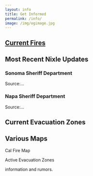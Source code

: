 ```yaml
---
layout: info
title: Get Informed
permalink: /info/
image: /img/ogimage.jpg
---
```


## [Current Fires <i class="fa fa-angle-double-right"></i>](current_fires)

## Most Recent Nixle Updates

### Sonoma Sheriff Department

<p class="small text-muted">Source:...</p>

### Napa Sheriff Department

<p class="small text-muted">Source:...</p>

## Current Evacuation Zones

## Various Maps

Cal Fire Map

Active Evacuation Zones

<!-- ## Latest News -->

<!-- ## Facebook Groups
<span class="text-muted">Please note: Facebook groups often contain unverified  -->information and rumors.</span>

<!-- ## Shelters -->